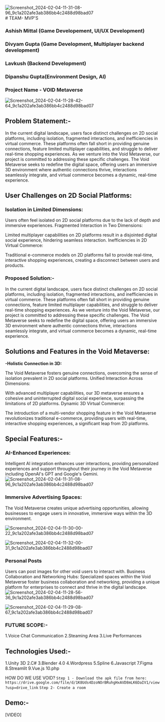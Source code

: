![Screenshot_2024-02-04-11-31-08-96_9c1a202afe3ab386bb4c2488d98bad07](https://github.com/Hackdata2024/1-mvp/assets/95400068/e3e4b791-3d6c-4cfa-8ea1-39a661b2513c)# TEAM- MVP'S
### Ashish  Mittal (Game Developement, UI/UX Development) 
### Divyam Gupta  (Game Development, Multiplayer backend development)
### Lavkush       (Backend Development)
### Dipanshu Gupta(Environment Design, AI)

### Project Name - VOID Metaverse

![Screenshot_2024-02-04-11-28-42-64_9c1a202afe3ab386bb4c2488d98bad07](https://github.com/Hackdata2024/1-mvp/assets/95400068/91e6e929-95e1-46d3-bbf9-cdf9a229630e)

## Problem Statement:-
In the current digital landscape, users face distinct challenges on 2D social platforms, including isolation, fragmented interactions, and inefficiencies in virtual commerce. These platforms often fall short in providing genuine connections, feature limited multiplayer capabilities, and struggle to deliver real-time shopping experiences. As we venture into the Void Metaverse, our project is committed to addressing these specific challenges. The Void Metaverse seeks to redefine the digital space, offering users an immersive 3D environment where authentic connections thrive, interactions seamlessly integrate, and virtual commerce becomes a dynamic, real-time experience.

## User Challenges on 2D Social Platforms:

### Isolation in Limited Dimensions:
Users often feel isolated on 2D social platforms due to the lack of depth and immersive experiences.
Fragmented Interaction in Two Dimensions:

Limited multiplayer capabilities on 2D platforms result in a disjointed digital social experience, hindering seamless interaction.
Inefficiencies in 2D Virtual Commerce:

Traditional e-commerce models on 2D platforms fail to provide real-time, interactive shopping experiences, creating a disconnect between users and products.


### Proposed Solution:-
In the current digital landscape, users face distinct challenges on 2D social platforms, including isolation, fragmented interactions, and inefficiencies in virtual commerce. These platforms often fall short in providing genuine connections, feature limited multiplayer capabilities, and struggle to deliver real-time shopping experiences. As we venture into the Void Metaverse, our project is committed to addressing these specific challenges. The Void Metaverse seeks to redefine the digital space, offering users an immersive 3D environment where authentic connections thrive, interactions seamlessly integrate, and virtual commerce becomes a dynamic, real-time experience.

## <b>Solutions and Features in the Void Metaverse:</b>

<b>-Holistic Connection in 3D:</b>

The Void Metaverse fosters genuine connections, overcoming the sense of isolation prevalent in 2D social platforms.
Unified Interaction Across Dimensions:

With advanced multiplayer capabilities, our 3D metaverse ensures a cohesive and uninterrupted digital social experience, surpassing the limitations of 2D platforms.
Dynamic 3D Virtual Commerce:

The introduction of a multi-vendor shopping feature in the Void Metaverse revolutionizes traditional e-commerce, providing users with real-time, interactive shopping experiences, a significant leap from 2D platforms.


## <b>Special Features:-</b>
### AI-Enhanced Experiences:
Intelligent AI integration enhances user interactions, providing personalized experiences and support throughout their journey in the Void Metaverse including OpenAI's GPT and Google's Gemini.
![Screenshot_2024-02-04-11-31-08-96_9c1a202afe3ab386bb4c2488d98bad07](https://github.com/Hackdata2024/1-mvp/assets/95400068/7be6b769-164e-41de-84d9-73e209a14d39)


### Immersive Advertising Spaces:
The Void Metaverse creates unique advertising opportunities, allowing businesses to engage users in innovative, immersive ways within the 3D environment.

![Screenshot_2024-02-04-11-30-00-22_9c1a202afe3ab386bb4c2488d98bad07](https://github.com/Hackdata2024/1-mvp/assets/95400068/4ec75177-b5f4-4b71-ad14-3b127f7c2230)

![Screenshot_2024-02-04-11-32-00-31_9c1a202afe3ab386bb4c2488d98bad07](https://github.com/Hackdata2024/1-mvp/assets/95400068/11e2d856-7f3d-4901-b374-7a8f00286372)


### Personal Posts 
Users can post images for other void users to interact with.
Business Collaboration and Networking Hubs:
Specialized spaces within the Void Metaverse foster business collaboration and networking, providing a unique platform for enterprises to connect and thrive in the digital landscape.
![Screenshot_2024-02-04-11-28-56-36_9c1a202afe3ab386bb4c2488d98bad07](https://github.com/Hackdata2024/1-mvp/assets/95400068/22ba4e5c-f54b-41a8-a016-b95f359e2e26)

![Screenshot_2024-02-04-11-29-08-67_9c1a202afe3ab386bb4c2488d98bad07](https://github.com/Hackdata2024/1-mvp/assets/95400068/83771b4b-d3c3-4cce-a58d-0fa1a72f7575)


### FUTURE SCOPE:-

1.Voice Chat Communication
2.Steaming Area
3.Live Performances

## Technologies Used:-
1.Unity 3D
2.C#
3.Blender 4.0
4.Wordpress
5.Spline
6.Javascript
7.Figma
8.Streamlit
9.Vue.js
10.php

HOW DO WE USE VOID?
```Step 1 - Download the apk file from here: https://drive.google.com/file/d/1K8Uds4DzoNOrBRuhgHxAVD8mLK6DaIV1/view?usp=drive_link```
```Step 2- Create a room```
## Demo:-
[VIDEO]




